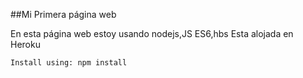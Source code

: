 ##Mi Primera página web

En esta página web estoy usando nodejs,JS ES6,hbs
Esta alojada en Heroku

```
Install using: npm install